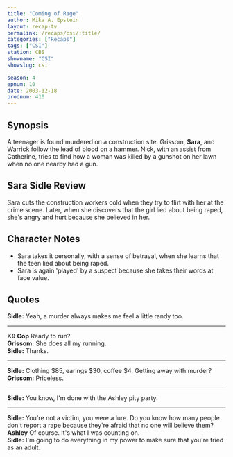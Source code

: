 ```yaml
---
title: "Coming of Rage"
author: Mika A. Epstein
layout: recap-tv
permalink: /recaps/csi/:title/
categories: ["Recaps"]
tags: ["CSI"]
station: CBS
showname: "CSI"
showslug: csi

season: 4
epnum: 10
date: 2003-12-18
prodnum: 410  
---
```


## Synopsis

A teenager is found murdered on a construction site. Grissom, **Sara**, and Warrick follow the lead of blood on a hammer. Nick, with an assist from Catherine, tries to find how a woman was killed by a gunshot on her lawn when no one nearby had a gun.

## Sara Sidle Review

Sara cuts the construction workers cold when they try to flirt with her at the crime scene. Later, when she discovers that the girl lied about being raped, she's angry and hurt because she believed in her.

## Character Notes

* Sara takes it personally, with a sense of betrayal, when she learns that the teen lied about being raped.  
* Sara is again 'played' by a suspect because she takes their words at face value.

## Quotes

**Sidle:** Yeah, a murder always makes me feel a little randy too.  

- - -

**K9 Cop** Ready to run?  
**Grissom:** She does all my running.  
**Sidle:** Thanks.  

- - -

**Sidle:** Clothing $85, earings $30, coffee $4. Getting away with murder?  
**Grissom:** Priceless.  

- - -

**Sidle:** You know, I'm done with the Ashley pity party.
  

- - -

**Sidle:** You're not a victim, you were a lure. Do you know how many people don't report a rape because they're afraid that no one will believe them?  
**Ashley** Of course. It's what I was counting on.  
**Sidle:** I'm going to do everything in my power to make sure that you're tried as an adult.